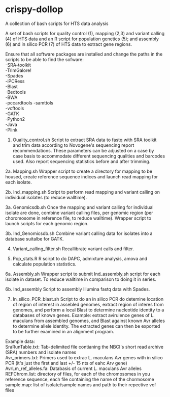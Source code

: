 # crispy-dollop
A collection of bash scripts for HTS data analysis

A set of bash scripts for quality control (1), mapping (2,3) and variant calling (4)  of HTS data and an R script for population genetics (5); and assembly (6) and in silico PCR (7) of HTS data to extract gene regions.

Ensure that all software packages are installed and change the paths in the scripts to be able to find the sofware: <br/>
-SRA-toolkit <br/>
-TrimGalore! <br/>
-Spades <br/>
-iPCRess <br/>
-Blast <br/>
-Bedtools <br/>
-BWA <br/>
-pccardtools
-samttols <br/>
-vcftools <br/>
-GATK <br/>
-Python2 <br/>
-Java <br/>
-Plink <br/>

1.	Ouality_control.sh
Script to extract SRA data to fastq with SRA toolkit and trim data according to Novogene's sequencing report recommendations. These parameters can be adjusted on a case by case basis to accommodate different sequencing qualities and barcodes used. Also report sequencing statistics before and after trimming.

2a. 	Mapping.sh
Wrapper script to create a directory for mapping to be housed, create reference sequence indices and launch read mapping for each isolate.

2b. 	Ind_mapping.sh 
Script to perform read mapping and variant calling on individual isolates (to reduce walltime).

3a. 	Genomicsdb.sh 
Once the mapping and variant calling for individual isolate are done, combine variant calling files, per genomic region (per choromosome in reference file, to reduce walltime). Wrapper script to launch scripts for each genomic region.

3b. 	Ind_Genomicsdb.sh 
Combine variant calling data for isolates into a database suitalbe for GATK.

4.	Variant_calling_filter.sh 
Recallibrate variant calls and filter.

5. Pop_stats.R
R scirpt to do DAPC, admixture analysis, amova and calculate population statistics.

6a. 	Assembly.sh 
Wrapper script to submit Ind_assembly.sh script for each isolate in dataset. To reduce walltime in comparison to doing it in series.

6b. 	Ind_assembly 
Script to assembly Illumina fastq data with Spades.

7.	In_silico_PCR_blast.sh
Script to do an in silico PCR do detemine location of region of interest in assebled genomes, extract region of interes from genomes, and perform a local Blast to determine nucleotide identity to a databases of known genes.
Example: extract avirulence genes of L. maculans from assembled genomes, and Blast against known Avr alleles to determine allele identity. The extracted genes can then be exported to be further examined in an alignment program.

Example data: <br/>
SraRunTable.txt:  Tab-delimited file contianing the NBCI's short read archive (SRA) numbers and isolate names <br/>
Avr_primers.txt: Primers used to extrac L. maculans Avr genes with in silico PCR (it's just the first and last +/- 15 nts of eahc Arv gene) <br/>
AvrLm_ref_alleles.fa: Databasis of current L. maculans Avr alleles <br/>
REFChrom.list: directory of files, for each of the chromosomes in you reference sequence, each file containing the name of the chormosome <br/>
sample.map: list of isolate/sample names and path to their repective vcf files

